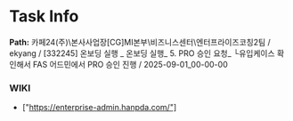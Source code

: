 # Task Info

**Path:** 카페24(주)\본사사업장\[CG]MI본부\비즈니스센터\엔터프라이즈코칭2팀 / ekyang / [332245] 온보딩 실행 _ 온보딩 실행_ 5. PRO 승인 요청_ └유입케이스 확인해서 FAS 어드민에서 PRO 승인 진행 / 2025-09-01_00-00-00

### WIKI
- ["https://enterprise-admin.hanpda.com/"]

